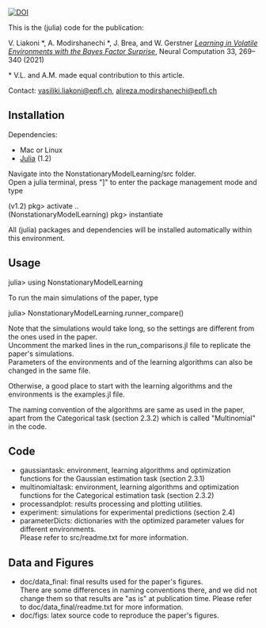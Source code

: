 [![DOI](https://zenodo.org/badge/333422256.svg)](https://zenodo.org/badge/latestdoi/333422256)

This is the (julia) code for the publication:

V. Liakoni *, A. Modirshanechi *, J. Brea, and W. Gerstner
[*Learning in Volatile Environments with the Bayes Factor Surprise*](https://www.mitpressjournals.org/doi/abs/10.1162/neco_a_01352), Neural Computation 33, 269–340 (2021)

\* V.L. and A.M. made equal contribution to this article.

Contact:
[vasiliki.liakoni@epfl.ch](mailto:vasiliki.liakoni@epfl.ch), [alireza.modirshanechi@epfl.ch](mailto:alireza.modirshanechi@epfl.ch)

## Installation

Dependencies:

* Mac or Linux
* [Julia](https://julialang.org) (1.2)

Navigate into the NonstationaryModelLearning/src folder. \
Open a julia terminal, press "]" to enter the package management mode and type

(v1.2) pkg> activate .. \
(NonstationaryModelLearning) pkg> instantiate

All (julia) packages and dependencies will be installed automatically within this environment.

## Usage

julia> using NonstationaryModelLearning

To run the main simulations of the paper, type

julia> NonstationaryModelLearning.runner_compare()

Note that the simulations would take long, so the settings are different from the ones used in the paper. \
Uncomment the marked lines in the run_comparisons.jl file to replicate the paper's simulations. \
Parameters of the environments and of the learning algorithms can also be changed in the same file.

Otherwise, a good place to start with the learning algorithms and the environments is the examples.jl file.

The naming convention of the algorithms are same as used in the paper, \
apart from the Categorical task (section 2.3.2) which is called "Multinomial" in the code.

## Code

* gaussiantask: environment, learning algorithms and optimization functions for the Gaussian estimation task (section 2.3.1)
* multinomialtask: environment, learning algorithms and optimization functions for the Categorical estimation task (section 2.3.2)
* processandplot: results processing and plotting utilities.
* experiment: simulations for experimental predictions (section 2.4)
* parameterDicts: dictionaries with the optimized parameter values for different environments. \
Please refer to src/readme.txt for more information.


## Data and Figures

* doc/data_final: final results used for the paper's figures. \
There are some differences in naming conventions there, and we did not change them so that results are "as is" at publication time. Please refer to doc/data_final/readme.txt for more information.
* doc/figs: latex source code to reproduce the paper's figures.
